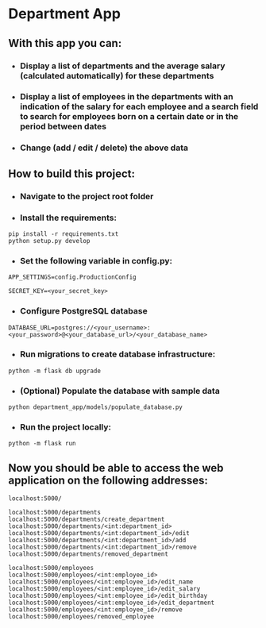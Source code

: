 # Department App

## With this app you can:

- ### Display a list of departments and the average salary (calculated automatically) for these departments

- ### Display a list of employees in the departments with an indication of the salary for each employee and a search field to search for employees born on a certain date or in the period between dates

- ### Change (add / edit / delete) the above data

## How to build this project:

- ### Navigate to the project root folder

- ### Install the requirements:

```
pip install -r requirements.txt
python setup.py develop
```

- ### Set the following variable in config.py:

```
APP_SETTINGS=config.ProductionConfig

SECRET_KEY=<your_secret_key>
```
- ### Configure PostgreSQL database
```
DATABASE_URL=postgres://<your_username>:<your_password>@<your_database_url>/<your_database_name>
```

- ### Run migrations to create database infrastructure:

```
python -m flask db upgrade
```

- ### (Optional) Populate the database with sample data

```
python department_app/models/populate_database.py
```

- ### Run the project locally:

```
python -m flask run
```

## Now you should be able to access the web application on the following addresses:


```
localhost:5000/

localhost:5000/departments
localhost:5000/departments/create_department
localhost:5000/departments/<int:department_id>
localhost:5000/departments/<int:department_id>/edit
localhost:5000/departments/<int:department_id>/add
localhost:5000/departments/<int:department_id>/remove
localhost:5000/departments/removed_department

localhost:5000/employees
localhost:5000/employees/<int:employee_id>
localhost:5000/employees/<int:employee_id>/edit_name
localhost:5000/employees/<int:employee_id>/edit_salary
localhost:5000/employees/<int:employee_id>/edit_birthday
localhost:5000/employees/<int:employee_id>/edit_department
localhost:5000/employees/<int:employee_id>/remove
localhost:5000/employees/removed_employee
